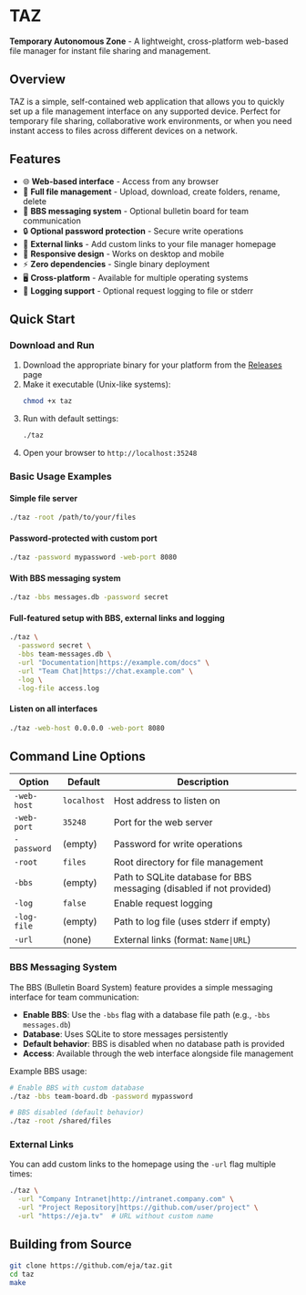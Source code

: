 # TAZ
 **Temporary Autonomous Zone** - A lightweight, cross-platform web-based file manager for instant file sharing and management.

## Overview
TAZ is a simple, self-contained web application that allows you to quickly set up a file management interface on any supported device. Perfect for temporary file sharing, collaborative work environments, or when you need instant access to files across different devices on a network.

## Features
- 🌐 **Web-based interface** - Access from any browser
- 📁 **Full file management** - Upload, download, create folders, rename, delete
- 💬 **BBS messaging system** - Optional bulletin board for team communication
- 🔒 **Optional password protection** - Secure write operations
- 🔗 **External links** - Add custom links to your file manager homepage
- 📱 **Responsive design** - Works on desktop and mobile
- ⚡ **Zero dependencies** - Single binary deployment
- 🖥️ **Cross-platform** - Available for multiple operating systems
- 📝 **Logging support** - Optional request logging to file or stderr

## Quick Start

### Download and Run
1. Download the appropriate binary for your platform from the [Releases](../../releases) page
2. Make it executable (Unix-like systems):
   ```bash
   chmod +x taz
   ```
3. Run with default settings:
   ```bash
   ./taz
   ```
4. Open your browser to `http://localhost:35248`

### Basic Usage Examples

#### Simple file server
```bash
./taz -root /path/to/your/files
```

#### Password-protected with custom port
```bash
./taz -password mypassword -web-port 8080
```

#### With BBS messaging system
```bash
./taz -bbs messages.db -password secret
```

#### Full-featured setup with BBS, external links and logging
```bash
./taz \
  -password secret \
  -bbs team-messages.db \
  -url "Documentation|https://example.com/docs" \
  -url "Team Chat|https://chat.example.com" \
  -log \
  -log-file access.log
```

#### Listen on all interfaces
```bash
./taz -web-host 0.0.0.0 -web-port 8080
```

## Command Line Options

| Option | Default | Description |
|--------|---------|-------------|
| `-web-host` | `localhost` | Host address to listen on |
| `-web-port` | `35248` | Port for the web server |
| `-password` | (empty) | Password for write operations |
| `-root` | `files` | Root directory for file management |
| `-bbs` | (empty) | Path to SQLite database for BBS messaging (disabled if not provided) |
| `-log` | `false` | Enable request logging |
| `-log-file` | (empty) | Path to log file (uses stderr if empty) |
| `-url` | (none) | External links (format: `Name\|URL`) |

### BBS Messaging System
The BBS (Bulletin Board System) feature provides a simple messaging interface for team communication:

- **Enable BBS**: Use the `-bbs` flag with a database file path (e.g., `-bbs messages.db`)
- **Database**: Uses SQLite to store messages persistently
- **Default behavior**: BBS is disabled when no database path is provided
- **Access**: Available through the web interface alongside file management

Example BBS usage:
```bash
# Enable BBS with custom database
./taz -bbs team-board.db -password mypassword

# BBS disabled (default behavior)
./taz -root /shared/files
```

### External Links
You can add custom links to the homepage using the `-url` flag multiple times:
```bash
./taz \
  -url "Company Intranet|http://intranet.company.com" \
  -url "Project Repository|https://github.com/user/project" \
  -url "https://eja.tv"  # URL without custom name
```

## Building from Source
```bash
git clone https://github.com/eja/taz.git
cd taz
make
```

